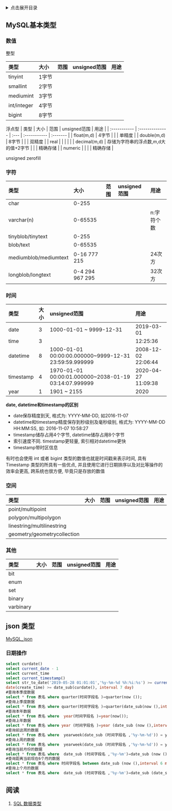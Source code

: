 <details>
<summary>点击展开目录</summary>
<!-- TOC -->

- [MySQL基本类型](#mysql基本类型)
  - [数值](#数值)
  - [字符](#字符)
  - [时间](#时间)
  - [空间](#空间)
  - [其他](#其他)
- [json 类型](#json-类型)
  - [日期操作](#日期操作)
- [阅读](#阅读)

<!-- /TOC -->
</details>

## MySQL基本类型

### 数值

整型

| 类型        | 大小  | 范围 | unsigned范围 | 用途 |
| :---------- | :---- | :--- | :----------- | :--- |
| tinyint     | 1字节 |      |              |      |
| smallint    | 2字节 |      |              |      |
| mediumint   | 3字节 |      |              |      |
| int/integer | 4字节 |      |              |      |
| bigint      | 8字节 |      |              |      |

浮点型
| 类型         | 大小            | 范围 | unsigned范围 | 用途     |
| :----------- | :-------------- | :--- | :----------- | :------- |
| float(m,d)   | 4字节           |      |              | 单精度   |
| double(m,d)  | 8字节           |      |              | 双精度   |
| real         |                 |      |              |          |
| decimal(m,d) | 存储为字符串的浮点数,m,d大的值+2字节 |      |              | 精确存储 |
| numeric      |                 |      |              | 精确存储 |

unsigned
zerofill

### 字符

| 类型                  | 大小            | 范围 | unsigned范围 | 用途       |
| :-------------------- | :-------------- | :--- | :----------- | :--------- |
| char                  | 0-255           |      |              |            |
| varchar(n)            | 0-65535         |      |              | n:字符个数 |
| tinyblob/tinytext     | 0-255           |      |              |            |
| blob/text             | 0-65535         |      |              |            |
| mediumblob/mediumtext | 0-16 777 215    |      |              | 24次方     |
| longblob/longtext     | 0-4 294 967 295 |      |              | 32次方     |

### 时间

| 类型      | 大小 | unsigned范围                                          | 用途                |
| :-------- | :--- | :---------------------------------------------------- | :------------------ |
| date      | 3    | 1000-01-01 ~ 9999-12-31                               | 2019-03-01          |
| time      | 3    |                                                       | 12:25:36            |
| datetime  | 8    | 1000-01-01 00:00:00.000000~9999-12-31 23:59:59.999999 | 2008-12-02 22:06:44 |
| timestamp | 4    | 1970-01-01 00:00:01.000000~2038-01-19 03:14:07.999999 | 2020-04-27 11:09:38 |
| year      | 1    | 1901 ~ 2155                                           | 2020                |

**date, datetime和timestamp的区别**

* date保存精度到天, 格式为: YYYY-MM-DD, 如2016-11-07
* datetime和timestamp精度保存到秒级别及毫秒级别, 格式为: YYYY-MM-DD HH:MM:SS, 如: 2016-11-07 10:58:27
* timestamp储存占用4个字节, datetime储存占用8个字节
* 索引速度不同. timestamp更轻量, 索引相对datetime更快
* timestamp带时区信息

有时也会使用 int 或者 bigint 类型的数值也就是时间戳来表示时间, 具有 Timestamp 类型的所具有一些优点, 并且使用它进行日期排序以及对比等操作的效率会更高, 跨系统也很方便, 毕竟只是存放的数值

### 空间

| 类型                        | 大小 | 范围 | unsigned范围 | 用途 |
| :-------------------------- | :--- | :--- | :----------- | :--- |
| point/multipoint            |      |      |              |      |
| polygon/multipolygon        |      |      |              |      |
| linestring/multilinestring  |      |      |              |      |
| geometry/geometrycollection |      |      |              |      |


### 其他

| 类型      | 大小 | 范围 | unsigned范围 | 用途 |
| :-------- | :--- | :--- | :----------- | :--- |
| bit       |      |      |              |      |
| enum      |      |      |              |      |
| set       |      |      |              |      |
| binary    |      |      |              |      |
| varbinary |      |      |              |      |


## json 类型

[MySQL_json](./10.MySQL_json.md)

### 日期操作
```sql
select curdate()
select current_date - 1
select current_time
select current_timestamp()
select str_to_date('2019-05-28 01:01:01','%y-%m-%d %h:%i:%s') >= current_date - 1
date(create_time) >= date_sub(curdate(), interval 7 day)
#查询本季度数据
select * from 表名 where quarter(时间字段名 )=quarter(now ());
#查询上季度数据
select * from 表名 where quarter(时间字段名 )=quarter(date_sub(now (),interval 1 quarter));
#查询本年数据
select * from 表名 where  year(时间字段名 )=year(now());
#查询上年数据
select * from 表名 where year (时间字段名 )=year (date_sub (now (),interval 1 year ));
#查询前这周的数据
select * from 表名 where  yearweek(date_sub (时间字段名 ,'%y-%m-%d')) = yearweek(now ());
#查询上周的数据
select * from 表名 where  yearweek(date_sub (时间字段名 ,'%y-%m-%d')) = yearweek(now ())-1;
#查询当前月份的数据
select * from 表名 where  date_sub (时间字段名 ,'%y-%m')=date_sub (now (),'%y-%m')
#查询距离当前现在6个月的数据
select * from 表名 where 时间字段名 between date_sub (now (),interval 6 month) andnow ();
#查询上个月的数据
select * from 表名 where  date_sub (时间字段名 ,'%y-%m')=date_sub (date_sub(curdate(), interval 1 month),'%y-%m')
```


## 阅读

1. [SQL 数据类型](http://www.w3school.com.cn/sql/sql_datatypes.asp)
